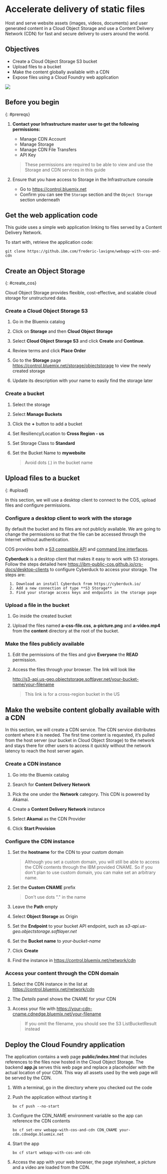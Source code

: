 # Accelerate delivery of static files

Host and serve website assets (images, videos, documents) and user generated content in a Cloud Object Storage and use a Content Delivery Network (CDN) for fast and secure delivery to users around the world.

## Objectives

* Create a Cloud Object Storage S3 bucket
* Upload files to a bucket
* Make the content globally available with a CDN
* Expose files using a Cloud Foundry web application

![](images/solution3/Solution3Architecture.png)

## Before you begin
{: #prereqs}

1. **Contact your Infrastructure master user to get the following permissions:**
   * Manage CDN Account
   * Manage Storage
   * Manage CDN File Transfers
   * API Key

   > These permissions are required to be able to view and use the Storage and CDN services in this guide

2. Ensure that you have access to Storage in the Infrastructure console
   * Go to https://control.bluemix.net
   * Confirm you can see the `Storage` section and the `Object Storage` section underneath

## Get the web application code

This guide uses a simple web application linking to files served by a Content Delivery Network.

To start with, retrieve the application code:

   ```
   git clone https://github.ibm.com/frederic-lavigne/webapp-with-cos-and-cdn
   ```

## Create an Object Storage
{: #create_cos}

Cloud Object Storage provides flexible, cost-effective, and scalable cloud storage for unstructured data.

### Create a Cloud Object Storage S3

1. Go in the Bluemix catalog

2. Click on **Storage** and then **Cloud Object Storage**

3. Select **Cloud Object Storage S3** and click **Create** and **Continue**.

4. Review terms and click **Place Order**

5. Go to the **Storage** page https://control.bluemix.net/storage/objectstorage to view the newly created storage

6. Update its description with your name to easily find the storage later

### Create a bucket

1. Select the storage

2. Select **Manage Buckets**

3. Click the **+** button to add a bucket

4. Set Resiliency/Location to **Cross Region - us**

5. Set Storage Class to **Standard**

6. Set the Bucket Name to **mywebsite**

   > Avoid dots (.) in the bucket name

## Upload files to a bucket
{: #upload}

In this section, we will use a desktop client to connect to the COS, upload files and configure permissions.

### Configure a desktop client to work with the storage

By default the bucket and its files are not publicly available. We are going to change the permissions so that the file can be accessed through the Internet without authentication.

COS provides both a [S3 compatible API](https://ibm-public-cos.github.io/crs-docs/api-reference) and [command line interfaces](https://ibm-public-cos.github.io/crs-docs/cli).

**Cyberduck** is a desktop client that makes it easy to work with S3 storages. Follow the steps detailed here https://ibm-public-cos.github.io/crs-docs/desktop-clients to configure Cyberduck to access your storage. The steps are:

      1. Download an install Cyberduck from https://cyberduck.io/
      2. Add a new connection of type **S3 Storage**
      3. Find your storage access keys and endpoints in the storage page

### Upload a file in the bucket

1. Go inside the created bucket

2. Upload the files named **a-css-file.css**, **a-picture.png** and **a-video.mp4** from the **content** directory at the root of the bucket.

### Make the files publicly available

1. Edit the permissions of the files and give **Everyone** the **READ** permission.

2. Access the files through your browser. The link will look like

   http://s3-api.us-geo.objectstorage.softlayer.net/your-bucket-name/your-filename

   > This link is for a cross-region bucket in the US

## Make the website content globally available with a CDN

In this section, we will create a CDN service. The CDN service distributes content where it is needed. The first time content is requested, it’s pulled from the host server (our bucket in Cloud Object Storage) to the network and stays there for other users to access it quickly without the network latency to reach the host server again.

### Create a CDN instance

1. Go into the Bluemix catalog

2. Search for **Content Delivery Network**

3. Pick the one under the **Network** category. This CDN is powered by Akamai.

4. Create a **Content Delivery Network** instance

5. Select **Akamai** as the CDN Provider

6. Click **Start Provision**

### Configure the CDN instance

1. Set the **hostname** for the CDN to your custom domain

   > Although you set a custom domain, you will still be able to access the CDN contents through the IBM provided CNAME. So if you don't plan to use custom domain, you can make set an arbitrary name.

2. Set the **Custom CNAME** prefix

   > Don't use dots "." in the name

3. Leave the **Path** empty

4. Select **Object Storage** as Origin

5. Set the **Endpoint** to your bucket API endpoint, such as *s3-api.us-geo.objectstorage.softlayer.net*

6. Set the **Bucket name** to *your-bucket-name*

7. Click **Create**

8. Find the instance in https://control.bluemix.net/network/cdn

### Access your content through the CDN domain

1. Select the CDN instance in the list at https://control.bluemix.net/network/cdn

2. The *Details* panel shows the CNAME for your CDN

3. Access your file with https://your-cdn-cname.cdnedge.bluemix.net/your-filename

   > If you omit the filename, you should see the S3 ListBucketResult instead

## Deploy the Cloud Foundry application

The application contains a web page **public/index.html** that includes references to the files now hosted in the Cloud Object Storage. The backend **app.js** serves this web page and replace a placeholder with the actual location of your CDN. This way all assets used by the web page will be served by the CDN.

1. With a terminal, go in the directory where you checked out the code

1. Push the application without starting it

   ```
   bx cf push --no-start
   ```

1. Configure the CDN_NAME environment variable so the app can reference the CDN contents

   ```
   bx cf set-env webapp-with-cos-and-cdn CDN_CNAME your-cdn.cdnedge.bluemix.net
   ```

1. Start the app

   ```
   bx cf start webapp-with-cos-and-cdn
   ```

1. Access the app with your web browser, the page stylesheet, a picture and a video are loaded from the CDN.
